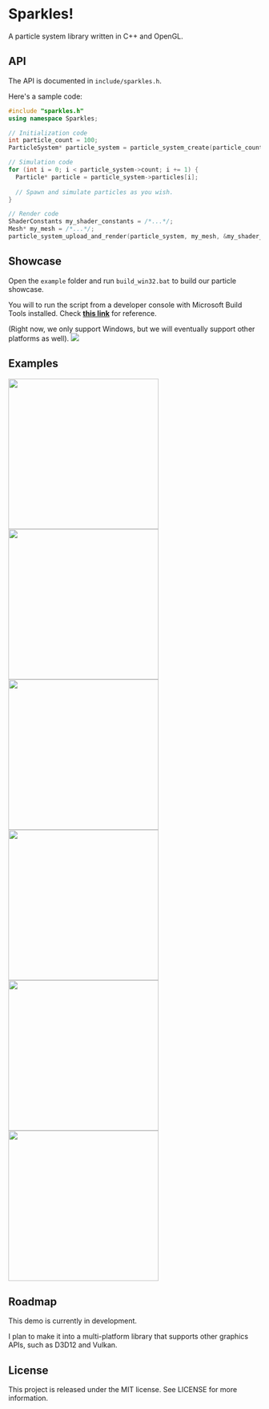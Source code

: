 # Sparkles!
A particle system library written in C++ and OpenGL.

## API

The API is documented in ```include/sparkles.h```.

Here's a sample code:
``` C++
#include "sparkles.h"
using namespace Sparkles;

// Initialization code
int particle_count = 100;
ParticleSystem* particle_system = particle_system_create(particle_count);

// Simulation code
for (int i = 0; i < particle_system->count; i += 1) {
  Particle* particle = particle_system->particles[i];
  
  // Spawn and simulate particles as you wish.
}

// Render code
ShaderConstants my_shader_constants = /*...*/;
Mesh* my_mesh = /*...*/;
particle_system_upload_and_render(particle_system, my_mesh, &my_shader_constants);
```

## Showcase

Open the ```example``` folder and run ```build_win32.bat``` to build our particle showcase.

You will to run the script from a developer console with Microsoft Build Tools installed. 
Check __[this link](https://learn.microsoft.com/en-us/cpp/build/building-on-the-command-line)__ for reference.

(Right now, we only support Windows, but we will eventually support other platforms as well).
<img src="/example/images/editor.gif"/>

## Examples
<div style="display: grid;">
<img src="/example/images/firework1.gif" height="300"/>
<img src="/example/images/firework2.gif" height="300"/>
<img src="/example/images/fire.gif" height="300"/>
<img src="/example/images/cold_fire.gif" height="300"/>
<img src="/example/images/pulse1.gif" height="300"/>
<img src="/example/images/pulse2.gif" height="300"/>
</div>

## Roadmap

This demo is currently in development. 

I plan to make it into a multi-platform library that supports other graphics APIs, such as D3D12 and Vulkan.  

## License

This project is released under the MIT license. See LICENSE for more information.
